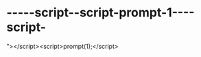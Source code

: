 -----script--script-prompt-1----script-
=======================================

 ">&lt;/script>&lt;script>prompt(1);&lt;/script>
